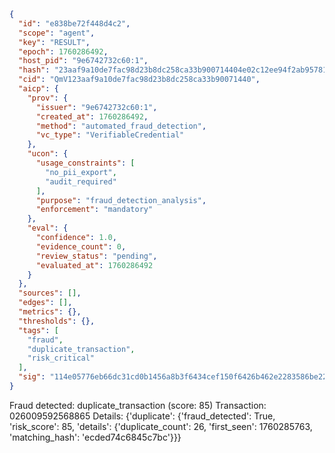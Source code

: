 ```json
{
  "id": "e838be72f448d4c2",
  "scope": "agent",
  "key": "RESULT",
  "epoch": 1760286492,
  "host_pid": "9e6742732c60:1",
  "hash": "23aaf9a10de7fac98d23b8dc258ca33b900714404e02c12ee94f2ab95781b591",
  "cid": "QmV123aaf9a10de7fac98d23b8dc258ca33b90071440",
  "aicp": {
    "prov": {
      "issuer": "9e6742732c60:1",
      "created_at": 1760286492,
      "method": "automated_fraud_detection",
      "vc_type": "VerifiableCredential"
    },
    "ucon": {
      "usage_constraints": [
        "no_pii_export",
        "audit_required"
      ],
      "purpose": "fraud_detection_analysis",
      "enforcement": "mandatory"
    },
    "eval": {
      "confidence": 1.0,
      "evidence_count": 0,
      "review_status": "pending",
      "evaluated_at": 1760286492
    }
  },
  "sources": [],
  "edges": [],
  "metrics": {},
  "thresholds": {},
  "tags": [
    "fraud",
    "duplicate_transaction",
    "risk_critical"
  ],
  "sig": "114e05776eb66dc31cd0b1456a8b3f6434cef150f6426b462e2283586be22143"
}
```

Fraud detected: duplicate_transaction (score: 85)
Transaction: 026009592568865
Details: {'duplicate': {'fraud_detected': True, 'risk_score': 85, 'details': {'duplicate_count': 26, 'first_seen': 1760285763, 'matching_hash': 'ecded74c6845c7bc'}}}